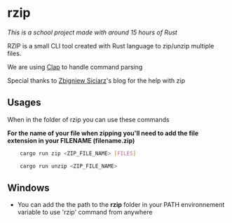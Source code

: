 # rzip

*This is a school project made with around 15 hours of Rust*


RZIP is a small CLI tool created with Rust language to zip/unzip multiple files.

We are using [Clap](https://github.com/clap-rs/clap) to handle command parsing

Special thanks to [Zbigniew Siciarz](https://siciarz.net)'s blog for the help with zip

## Usages

When in the folder of rzip you can use these commands

**For the name of your file when zipping you'll need to add the file extension in your FILENAME (filename.zip)** 

```bash
    cargo run zip <ZIP_FILE_NAME> [FILES]
```

```bash
    cargo run unzip <ZIP_FILE_NAME>
```

## Windows

* You can add the the path to the **rzip** folder in your PATH environnement variable to use 'rzip' command from anywhere


